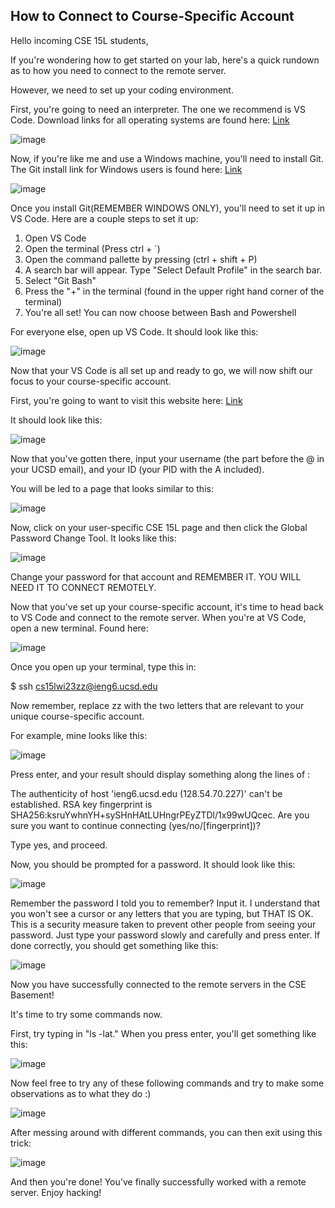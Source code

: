 ## How to Connect to Course-Specific Account 
Hello incoming CSE 15L students,

If you're wondering how to get started on your lab, here's a quick rundown as to how you need to connect to the remote server. 

However, we need to set up your coding environment.

First, you're going to need an interpreter. The one we recommend is VS Code. Download links for all operating systems are found here: [Link](https://code.visualstudio.com/download)

![image](https://user-images.githubusercontent.com/97927174/230689518-ba69dfad-d08b-4f19-860c-e6e396e4b42f.png)


Now, if you're like me and use a Windows machine, you'll need to install Git. The Git install link for Windows users is found here: [Link](https://gitforwindows.org/)

![image](https://user-images.githubusercontent.com/97927174/230690760-df0abf37-66fc-40c4-b1a0-df3694369e41.png)


Once you install Git(REMEMBER WINDOWS ONLY), you'll need to set it up in VS Code. Here are a couple steps to set it up:
  1. Open VS Code
  2. Open the terminal (Press ctrl + `)
  3. Open the command pallette by pressing (ctrl + shift + P)
  4. A search bar will appear. Type "Select Default Profile" in the search bar.
  5. Select "Git Bash"
  6. Press the "+" in the terminal (found in the upper right hand corner of the terminal)
  7. You're all set! You can now choose between Bash and Powershell

For everyone else, open up VS Code. It should look like this: 

![image](https://user-images.githubusercontent.com/97927174/230691744-df1e3a27-24bd-43a4-b576-67bce923c5b3.png)

Now that your VS Code is all set up and ready to go, we will now shift our focus to your course-specific account.

First, you're going to want to visit this website here: [Link](https://sdacs.ucsd.edu/~icc/index.php)

It should look like this:

![image](https://user-images.githubusercontent.com/97927174/230690845-a7a14acd-6932-42ab-bc6d-20570678b484.png)

Now that you've gotten there, input your username (the part before the @ in your UCSD email), and your ID (your PID with the A included).

You will be led to a page that looks similar to this: 

![image](https://user-images.githubusercontent.com/97927174/230691917-285ba8d6-5667-44d5-8471-f480b37d3771.png)

Now, click on your user-specific CSE 15L page and then click the Global Password Change Tool. It looks like this: 

![image](https://user-images.githubusercontent.com/97927174/230692182-e4d1aa42-fc31-46c9-8ccc-df860b9b0ed1.png)

Change your password for that account and REMEMBER IT. YOU WILL NEED IT TO CONNECT REMOTELY.

Now that you've set up your course-specific account, it's time to head back to VS Code and connect to the remote server.
When you're at VS Code, open a new terminal. Found here:

![image](https://user-images.githubusercontent.com/97927174/230692787-7325183c-9723-4955-8c1e-012608ff5225.png)

Once you open up your terminal, type this in:

$ ssh cs15lwi23zz@ieng6.ucsd.edu

Now remember, replace zz with the two letters that are relevant to your unique course-specific account.

For example, mine looks like this: 

![image](https://user-images.githubusercontent.com/97927174/230694374-b6c1468c-d036-4b07-b430-de13350b888e.png)

Press enter, and your result should display something along the lines of :

The authenticity of host 'ieng6.ucsd.edu (128.54.70.227)' can't be established.
RSA key fingerprint is SHA256:ksruYwhnYH+sySHnHAtLUHngrPEyZTDl/1x99wUQcec.
Are you sure you want to continue connecting (yes/no/[fingerprint])? 

Type yes, and proceed.

Now, you should be prompted for a password. It should look like this: 

![image](https://user-images.githubusercontent.com/97927174/230694072-4a10fd31-124d-4f5d-a497-18e306313c1b.png)


Remember the password I told you to remember? Input it. I understand that you won't see a cursor or any letters that you are typing, but THAT IS OK. This is a security measure taken to prevent other people from seeing your password. Just type your password slowly and carefully and press enter. If done correctly, you should get something like this: 

![image](https://user-images.githubusercontent.com/97927174/230694250-98b64af5-2344-4cc2-bf61-0b9e068fd00a.png)

Now you have successfully connected to the remote servers in the CSE Basement!

It's time to try some commands now.

First, try typing in "ls -lat." When you press enter, you'll get something like this:

![image](https://user-images.githubusercontent.com/97927174/230696656-ed08d697-cce1-4a84-940f-d59779e5b959.png)

Now feel free to try any of these following commands and try to make some observations as to what they do :)

![image](https://user-images.githubusercontent.com/97927174/230696875-beee152e-1575-4b8c-9747-d00f453281d0.png)

After messing around with different commands, you can then exit using this trick: 

![image](https://user-images.githubusercontent.com/97927174/230696984-7df8b06c-71ad-4a88-b5cf-8730bf5e0898.png)

And then you're done! You've finally successfully worked with a remote server. Enjoy hacking!
